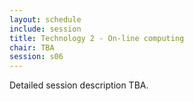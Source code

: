 ```yaml
---
layout: schedule
include: session
title: Technology 2 - On-line computing
chair: TBA
session: s06
---
```


Detailed session description TBA.
